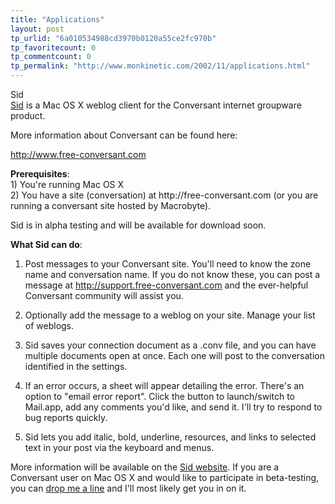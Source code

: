 ```yaml
---
title: "Applications"
layout: post
tp_urlid: "6a010534988cd3970b0120a55ce2fc970b"
tp_favoritecount: 0
tp_commentcount: 0
tp_permalink: "http://www.monkinetic.com/2002/11/applications.html"
---
```

<div class="subhead"><a name="sid"><a>Sid</a></a></div>
<a href="http://sid.redmonk.net">Sid</a> is a Mac OS X weblog client for the Conversant internet groupware product. 



More information about Conversant can be found here:<p>

http://www.free-conversant.com

<p><b>Prerequisites</b>:<br />
1) You&#39;re running Mac OS X<br />
2) You have a site (conversation) at http://free-conversant.com (or you are running a conversant site hosted by Macrobyte).

Sid is in alpha testing and will be available for download soon.

<b>What Sid can do</b>:<br />
1) Post messages to your Conversant site. You&#39;ll need to know the zone name and conversation name. If you do not know these, you can post a message at http://support.free-conversant.com and the ever-helpful Conversant community will assist you.<p>

2) Optionally add the message to a weblog on your site. Manage your list of weblogs.<p>

3) Sid saves your connection document as a .conv file, and you can have multiple documents open at once. Each one will post to the conversation identified in the settings.<p>

4) If an error occurs, a sheet will appear detailing the error. There&#39;s an option to &quot;email error report&quot;. Click the button to launch/switch to Mail.app, add any comments you&#39;d like, and send it. I&#39;ll try to respond to bug reports quickly.<p>

5) Sid lets you add italic, bold, underline, resources, and links to selected text in your post via the keyboard and menus.<p>

More information will be available on the <a href="http://sid.redmonk.net">Sid website</a>. If you are a Conversant user on Mac OS X and would like to participate in beta-testing, you can <a href="mailto:steve@redmonk.net">drop me a line</a> and I&#39;ll most likely get you in on it.</p></p></p></p></p></p></p>
